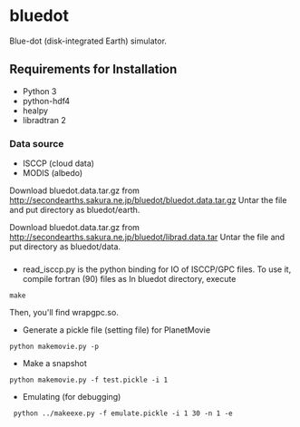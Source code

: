 # bluedot

Blue-dot (disk-integrated Earth) simulator. 

## Requirements for Installation

- Python 3
- python-hdf4
- healpy
- libradtran 2

### Data source

- ISCCP (cloud data)
- MODIS (albedo)

Download bluedot.data.tar.gz from http://secondearths.sakura.ne.jp/bluedot/bluedot.data.tar.gz
Untar the file and put directory as bluedot/earth.

Download bluedot.data.tar.gz from http://secondearths.sakura.ne.jp/bluedot/librad.data.tar
Untar the file and put directory as bluedot/data.



###

- read_isccp.py is the python binding for IO of ISCCP/GPC files. To use it, compile fortran (90) files as
In bluedot directory, execute

````
make
````
Then, you'll find wrapgpc.so.


- Generate a pickle file (setting file) for PlanetMovie

````
python makemovie.py -p 
````

- Make a snapshot

````
python makemovie.py -f test.pickle -i 1
````

- Emulating (for debugging)

````
 python ../makeexe.py -f emulate.pickle -i 1 30 -n 1 -e
````

